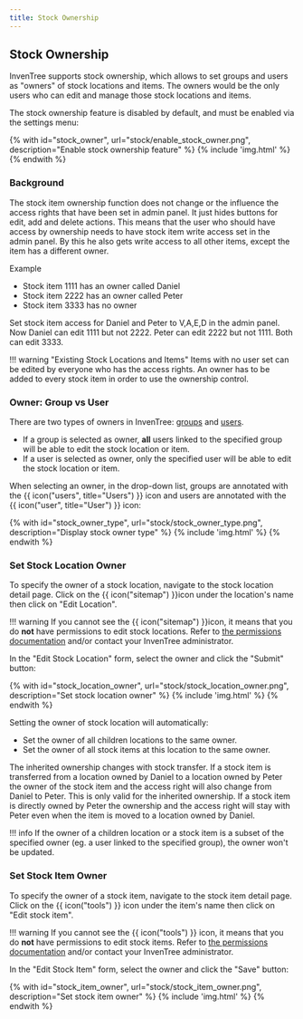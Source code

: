 ```yaml
---
title: Stock Ownership
---
```


## Stock Ownership

InvenTree supports stock ownership, which allows to set groups and users as "owners" of stock locations and items. The owners would be the only users who can edit and manage those stock locations and items.

The stock ownership feature is disabled by default, and must be enabled via the settings menu:

{% with id="stock_owner", url="stock/enable_stock_owner.png", description="Enable stock ownership feature" %}
{% include 'img.html' %}
{% endwith %}

### Background
The stock item ownership function does not change or the influence the access rights that have been set
in admin panel. It just hides buttons for edit, add and delete actions. This means that the user who
should have access by ownership needs to have stock item write access set in the admin panel. By
this he also gets write access to all other items, except the item has a different owner.

Example

* Stock item 1111 has an owner called Daniel
* Stock item 2222 has an owner called Peter
* Stock item 3333 has no owner

Set  stock item access for Daniel and Peter to V,A,E,D in the admin panel. Now Daniel can edit
1111 but not 2222. Peter can edit 2222 but not 1111. Both can edit 3333.


!!! warning "Existing Stock Locations and Items"
	Items with no user set can be edited by everyone who has the access rights. An owner has
	to be added to every stock item in order to use the ownership control.

### Owner: Group vs User

There are two types of owners in InvenTree: [groups](../settings/permissions.md#group) and [users](../settings/permissions.md#user).

* If a group is selected as owner, **all** users linked to the specified group will be able to edit the stock location or item.
* If a user is selected as owner, only the specified user will be able to edit the stock location or item.

When selecting an owner, in the drop-down list, groups are annotated with the {{ icon("users", title="Users") }} icon and users are annotated with the {{ icon("user", title="User") }} icon:

{% with id="stock_owner_type", url="stock/stock_owner_type.png", description="Display stock owner type" %}
{% include 'img.html' %}
{% endwith %}

### Set Stock Location Owner

To specify the owner of a stock location, navigate to the stock location detail page. Click on the {{ icon("sitemap") }}icon under the location's name then click on "Edit Location".

!!! warning
	If you cannot see the {{ icon("sitemap") }}icon, it means that you do **not** have permissions to edit stock locations. Refer to [the permissions documentation](../settings/permissions.md#roles) and/or contact your InvenTree administrator.

In the "Edit Stock Location" form, select the owner and click the "Submit" button:

{% with id="stock_location_owner", url="stock/stock_location_owner.png", description="Set stock location owner" %}
{% include 'img.html' %}
{% endwith %}

Setting the owner of stock location will automatically:

* Set the owner of all children locations to the same owner.
* Set the owner of all stock items at this location to the same owner.

The inherited ownership changes with stock transfer. If a stock item is transferred from a location
owned by Daniel to a location owned by Peter the owner of the stock item and the access right will
also change from Daniel to Peter. This is only valid for the inherited ownership. If a stock item
is directly owned by Peter the ownership and the access right will stay with Peter even when the item
is moved to a location owned by Daniel.

!!! info
	If the owner of a children location or a stock item is a subset of the specified owner (eg. a user linked to the specified group), the owner won't be updated.

### Set Stock Item Owner

To specify the owner of a stock item, navigate to the stock item detail page. Click on the {{ icon("tools") }} icon under the item's name then click on "Edit stock item".

!!! warning
	If you cannot see the {{ icon("tools") }} icon, it means that you do **not** have permissions to edit stock items. Refer to [the permissions documentation](../settings/permissions.md/#roles) and/or contact your InvenTree administrator.

In the "Edit Stock Item" form, select the owner and click the "Save" button:

{% with id="stock_item_owner", url="stock/stock_item_owner.png", description="Set stock item owner" %}
{% include 'img.html' %}
{% endwith %}
